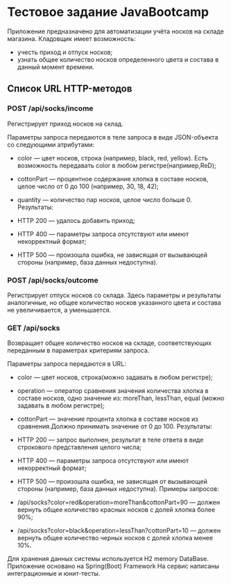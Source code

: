 # Тестовое задание JavaBootcamp
Приложение предназначено для автоматизации учёта носков на складе магазина. Кладовщик имеет возможность:

* учесть приход и отпуск носков;
* узнать общее количество носков определенного цвета и состава в данный момент времени.
## Список URL HTTP-методов
### POST /api/socks/income
Регистрирует приход носков на склад.

Параметры запроса передаются в теле запроса в виде JSON-объекта со следующими атрибутами:

* color — цвет носков, строка (например, black, red, yellow). Есть возможность передавать color в любом регистре(например,ReD);
* cottonPart — процентное содержание хлопка в составе носков, целое число от 0 до 100 (например, 30, 18, 42);
* quantity — количество пар носков, целое число больше 0.
Результаты:

* HTTP 200 — удалось добавить приход;
* HTTP 400 — параметры запроса отсутствуют или имеют некорректный формат;
* HTTP 500 — произошла ошибка, не зависящая от вызывающей стороны (например, база данных недоступна).
### POST /api/socks/outcome
Регистрирует отпуск носков со склада. Здесь параметры и результаты аналогичные, но общее количество носков указанного цвета и состава не увеличивается, а уменьшается.

### GET /api/socks
Возвращает общее количество носков на складе, соответствующих переданным в параметрах критериям запроса.

Параметры запроса передаются в URL:

* color — цвет носков, строка(можно задавать в любом регистре);
* operation — оператор сравнения значения количества хлопка в составе носков, одно значение из: moreThan, lessThan, equal (можно задавать в любом регистре);
* cottonPart — значение процента хлопка в составе носков из сравнения.Должно принимать значение от 0 до 100.
Результаты:

* HTTP 200 — запрос выполнен, результат в теле ответа в виде строкового представления целого числа;
* HTTP 400 — параметры запроса отсутствуют или имеют некорректный формат;
* HTTP 500 — произошла ошибка, не зависящая от вызывающей стороны (например, база данных недоступна).
Примеры запросов:

* /api/socks?color=red&operation=moreThan&cottonPart=90 — должен вернуть общее количество красных носков с долей хлопка более 90%;
* /api/socks?color=black&operation=lessThan?cottonPart=10 — должен вернуть общее количество черных носков с долей хлопка менее 10%.

Для хранения данных системы используется H2 memory DataBase. Приложение основано на Spring(Boot) Framework На сервис написаны интеграционные и юнит-тесты.
